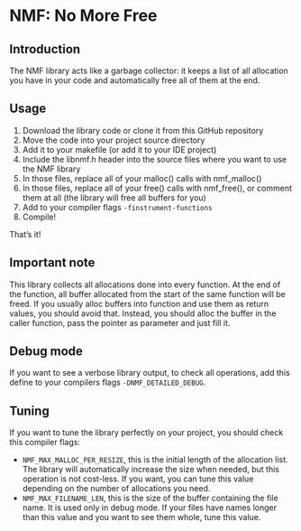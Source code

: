 # NMF: No More Free

## Introduction 

The NMF library acts like a garbage collector: it keeps a list of all allocation you have in your code and automatically free all of them at the end.

## Usage

1. Download the library code or clone it from this GitHub repository
1. Move the code into your project source directory
1. Add it to your makefile (or add it to your IDE project)
1. Include the libnmf.h header into the source files where you want to use the NMF library
1. In those files, replace all of your malloc() calls with nmf_malloc()
1. In those files, replace all of your free() calls with nmf_free(), or comment them at all (the library will free all buffers for you)
1. Add to your compiler flags `-finstrument-functions` 
1. Compile!

That’s it!

## Important note
This library collects all allocations done into every function. At the end of the function, all buffer allocated from the start of the same function will be freed.
If you usually alloc buffers into function and use them as return values, you should avoid that. Instead, you should alloc the buffer in the caller function, pass the pointer as parameter and just fill it.

## Debug mode

If you want to see a verbose library output, to check all operations, add this define to your compilers flags `-DNMF_DETAILED_DEBUG`.

## Tuning

If you want to tune the library perfectly on your project, you should check this compiler flags:
* `NMF_MAX_MALLOC_PER_RESIZE`, this is the initial length of the allocation list. The library will automatically increase the size when needed, but this operation is not cost-less. If you want, you can tune this value depending on the number of allocations you need. 
* `NMF_MAX_FILENAME_LEN`, this is the size of the buffer containing the file name. It is used only in debug mode. If your files have names longer than this value and you want to see them whole, tune this value.
 
